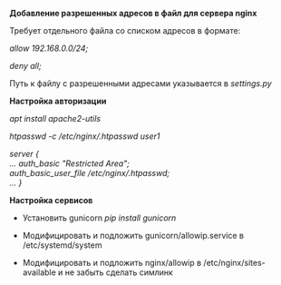 **Добавление разрешенных адресов в файл для сервера nginx**

Требует отдельного файла со списком адресов в формате:

*allow 192.168.0.0/24;*

*deny all;*

Путь к файлу с разрешенными адресами указывается в *settings.py*

**Настройка авторизации**

*apt install apache2-utils*

*htpasswd -c /etc/nginx/.htpasswd user1*

*server {\
    ...
    auth_basic "Restricted Area";\
    auth_basic_user_file /etc/nginx/.htpasswd;\
    ...
}*

**Настройка сервисов**

- Установить gunicorn *pip install gunicorn*

- Модифицировать и подложить gunicorn/allowip.service
в /etc/systemd/system

- Модифицировать и подложить nginx/allowip
в /etc/nginx/sites-available и не забыть сделать симлинк

